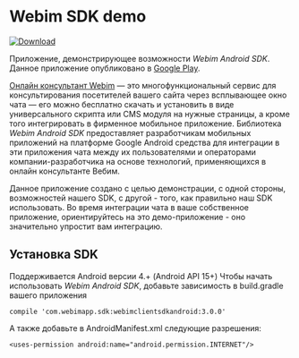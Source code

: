 # Webim SDK demo
[ ![Download](https://api.bintray.com/packages/webim/maven/WebimSdkAndroid/images/download.svg) ](https://bintray.com/webim/maven/WebimSdkAndroid/_latestVersion)

Приложение, демонстрирующее возможности *Webim Android SDK*. Данное приложение опубликовано в [Google Play](https://play.google.com/store/apps/details?id=ru.webim.demo.client).

[Онлайн консультант Webim](https://webim.ru) — это многофункциональный сервис для консультирования посетителей вашего сайта через всплывающее окно чата — его можно бесплатно скачать и установить в виде универсального скрипта или CMS модуля на нужные страницы, а кроме того интегрировать в фирменное мобильное приложение. Библиотека *Webim Android SDK* предоставляет разработчикам мобильных приложений на платформе Google Android средства для интеграции в эти приложения чата между их пользователями и операторами компании-разработчика на основе технологий, применяющихся в онлайн консультанте Вебим.

Данное приложение создано с целью демонстрации, с одной стороны, возможностей нашего SDK, с другой - того, как правильно наш SDK использовать. Во время интеграции чата в ваше собственное приложение, ориентируйтесь на это демо-приложение - оно значительно упростит вам интеграцию.

## Установка SDK
Поддерживается Android версии  4.+ (Android API 15+)
Чтобы начать использовать *Webim Android SDK*, добавьте зависимость в build.gradle вашего приложения
```
compile 'com.webimapp.sdk:webimclientsdkandroid:3.0.0'
```
А также добавьте в AndroidManifest.xml следующие разрешения:
```
<uses-permission android:name="android.permission.INTERNET"/>
```


